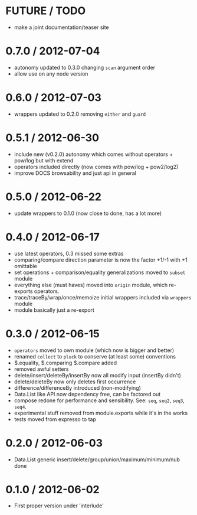 FUTURE / TODO
==================
  * make a joint documentation/teaser site


0.7.0 / 2012-07-04
==================
  * autonomy updated to 0.3.0 changing `scan` argument order
  * allow use on any node version

0.6.0 / 2012-07-03
==================
  * wrappers updated to 0.2.0 removing `either` and `guard`

0.5.1 / 2012-06-30
==================
  * include new (v0.2.0) autonomy which comes without operators + pow/log but with extend
  * operators included directly (now comes with pow/log + pow2/log2)
  * improve DOCS browsability and just api in general

0.5.0 / 2012-06-22
==================
  * update wrappers to 0.1.0 (now close to done, has a lot more)

0.4.0 / 2012-06-17
==================
  * use latest operators, 0.3 missed some extras
  * comparing/compare direction parameter is now the factor +1/-1 with +1 omittable
  * set operations + comparison/equality generalizations moved to `subset` module
  * everything else (must haves) moved into `origin` module, which re-exports operators.
  * trace/traceBy/wrap/once/memoize initial wrappers included via `wrappers` module
  * module basically just a re-export


0.3.0 / 2012-06-15
==================
  * `operators` moved to own module (which now is bigger and better)
  * renamed `collect` to `pluck` to conserve (at least some) conventions
  * $.equality, $.comparing $.compare added
  * removed awful setters
  * delete/insert/deleteBy/insertBy now all modify input (insertBy didn't)
  * delete/deleteBy now only deletes first occurrence
  * difference/differenceBy introduced (non-modifying)
  * Data.List like API now dependency free, can be factored out
  * compose redone for performance and sensibility. See: `seq`, `seq2`, `seq3`, `seq4`.
  * experimental stuff removed from module.exports while it's in the works
  * tests moved from expresso to tap

0.2.0 / 2012-06-03
==================
  * Data.List generic insert/delete/group/union/maximum/minimum/nub done

0.1.0 / 2012-06-02
==================
  * First proper version under 'interlude'
